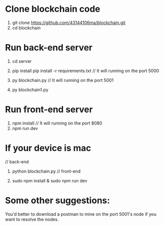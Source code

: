 # Clone blockchain code
1. git clone https://github.com/43144106ma/blockchain.git
2. cd blockchain
# Run back-end server
1. cd server
2. pip install pip install -r requirements.txt
// It will running on the port 5000

3. py blockchain.py
// It will running on the port 5001

4. py blockchain1.py 
# Run front-end server 
1. npm install
// It will running on the port 8080
2. npm run dev 
# If your device is mac
// back-end

1. python blockchain.py
// front-end

2. sudo npm install & sudo npm run dev
# Some other suggestions:
You'd better to download a postman to mine on the port 5001's node if you want to resolve the nodes.
